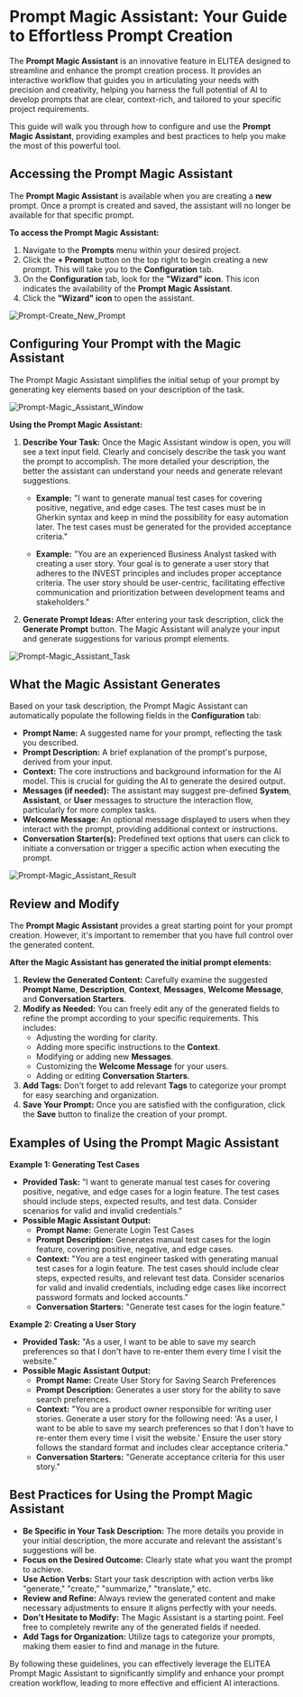 # Prompt Magic Assistant: Your Guide to Effortless Prompt Creation

The **Prompt Magic Assistant** is an innovative feature in ELITEA designed to streamline and enhance the prompt creation process. It provides an interactive workflow that guides you in articulating your needs with precision and creativity, helping you harness the full potential of AI to develop prompts that are clear, context-rich, and tailored to your specific project requirements.

This guide will walk you through how to configure and use the **Prompt Magic Assistant**, providing examples and best practices to help you make the most of this powerful tool.

## Accessing the Prompt Magic Assistant

The **Prompt Magic Assistant** is available when you are creating a **new** prompt. Once a prompt is created and saved, the assistant will no longer be available for that specific prompt.

**To access the Prompt Magic Assistant:**

1. Navigate to the **Prompts** menu within your desired project.
2. Click the **+ Prompt** button on the top right to begin creating a new prompt. This will take you to the **Configuration** tab.
3. On the **Configuration** tab, look for the **"Wizard" icon**. This icon indicates the availability of the **Prompt Magic Assistant**.
4. Click the **"Wizard" icon** to open the assistant.

![Prompt-Create_New_Prompt](<../img/user-guides/Prompt-Create_New_Prompt.png>)

## Configuring Your Prompt with the Magic Assistant

The Prompt Magic Assistant simplifies the initial setup of your prompt by generating key elements based on your description of the task.

![Prompt-Magic_Assistant_Window](<../img/user-guides/Prompt-Magic_Assistant_Window.png>)

**Using the Prompt Magic Assistant:**

1. **Describe Your Task:** Once the Magic Assistant window is open, you will see a text input field. Clearly and concisely describe the task you want the prompt to accomplish. The more detailed your description, the better the assistant can understand your needs and generate relevant suggestions.

    *   **Example:** "I want to generate manual test cases for covering positive, negative, and edge cases. The test cases must be in Gherkin syntax and keep in mind the possibility for easy automation later. The test cases must be generated for the provided acceptance criteria."

    *   **Example:** "You are an experienced Business Analyst tasked with creating a user story. Your goal is to generate a user story that adheres to the INVEST principles and includes proper acceptance criteria. The user story should be user-centric, facilitating effective communication and prioritization between development teams and stakeholders."

2. **Generate Prompt Ideas:** After entering your task description, click the **Generate Prompt** button. The Magic Assistant will analyze your input and generate suggestions for various prompt elements.

![Prompt-Magic_Assistant_Task](<../img/user-guides/Prompt-Magic_Assistant_Task.png>)

## What the Magic Assistant Generates

Based on your task description, the Prompt Magic Assistant can automatically populate the following fields in the **Configuration** tab:

* **Prompt Name:** A suggested name for your prompt, reflecting the task you described.
* **Prompt Description:** A brief explanation of the prompt's purpose, derived from your input.
* **Context:**  The core instructions and background information for the AI model. This is crucial for guiding the AI to generate the desired output.
* **Messages (if needed):**  The assistant may suggest pre-defined **System**, **Assistant**, or **User** messages to structure the interaction flow, particularly for more complex tasks.
* **Welcome Message:** An optional message displayed to users when they interact with the prompt, providing additional context or instructions.
* **Conversation Starter(s):** Predefined text options that users can click to initiate a conversation or trigger a specific action when executing the prompt.

![Prompt-Magic_Assistant_Result](<../img/user-guides/Prompt-Magic_Assistant_Result.png>)

## Review and Modify

The **Prompt Magic Assistant** provides a great starting point for your prompt creation. However, it's important to remember that you have full control over the generated content.

**After the Magic Assistant has generated the initial prompt elements:**

1. **Review the Generated Content:** Carefully examine the suggested **Prompt Name**, **Description**, **Context**, **Messages**, **Welcome Message**, and **Conversation Starters**.
2. **Modify as Needed:** You can freely edit any of the generated fields to refine the prompt according to your specific requirements. This includes:
    * Adjusting the wording for clarity.
    * Adding more specific instructions to the **Context**.
    * Modifying or adding new **Messages**.
    * Customizing the **Welcome Message** for your users.
    * Adding or editing **Conversation Starters**.
3. **Add Tags:** Don't forget to add relevant **Tags** to categorize your prompt for easy searching and organization.
4. **Save Your Prompt:** Once you are satisfied with the configuration, click the **Save** button to finalize the creation of your prompt.

## Examples of Using the Prompt Magic Assistant

**Example 1: Generating Test Cases**

* **Provided Task:** "I want to generate manual test cases for covering positive, negative, and edge cases for a login feature. The test cases should include steps, expected results, and test data. Consider scenarios for valid and invalid credentials."
* **Possible Magic Assistant Output:**
    * **Prompt Name:** Generate Login Test Cases
    * **Prompt Description:** Generates manual test cases for the login feature, covering positive, negative, and edge cases.
    * **Context:** "You are a test engineer tasked with generating manual test cases for a login feature. The test cases should include clear steps, expected results, and relevant test data. Consider scenarios for valid and invalid credentials, including edge cases like incorrect password formats and locked accounts."
    * **Conversation Starters:** "Generate test cases for the login feature."

**Example 2: Creating a User Story**

* **Provided Task:** "As a user, I want to be able to save my search preferences so that I don't have to re-enter them every time I visit the website."
* **Possible Magic Assistant Output:**
    * **Prompt Name:** Create User Story for Saving Search Preferences
    * **Prompt Description:** Generates a user story for the ability to save search preferences.
    * **Context:** "You are a product owner responsible for writing user stories. Generate a user story for the following need: 'As a user, I want to be able to save my search preferences so that I don't have to re-enter them every time I visit the website.' Ensure the user story follows the standard format and includes clear acceptance criteria."
    * **Conversation Starters:** "Generate acceptance criteria for this user story."

## Best Practices for Using the Prompt Magic Assistant

* **Be Specific in Your Task Description:** The more details you provide in your initial description, the more accurate and relevant the assistant's suggestions will be.
* **Focus on the Desired Outcome:** Clearly state what you want the prompt to achieve.
* **Use Action Verbs:** Start your task description with action verbs like "generate," "create," "summarize," "translate," etc.
* **Review and Refine:** Always review the generated content and make necessary adjustments to ensure it aligns perfectly with your needs.
* **Don't Hesitate to Modify:** The Magic Assistant is a starting point. Feel free to completely rewrite any of the generated fields if needed.
* **Add Tags for Organization:**  Utilize tags to categorize your prompts, making them easier to find and manage in the future.

By following these guidelines, you can effectively leverage the ELITEA Prompt Magic Assistant to significantly simplify and enhance your prompt creation workflow, leading to more effective and efficient AI interactions.